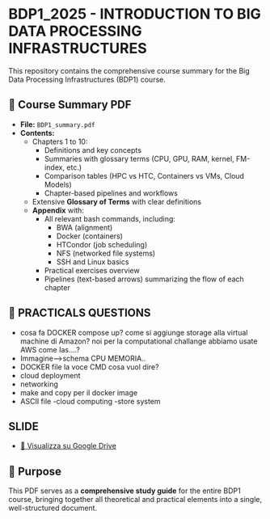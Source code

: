 # BDP1_2025 -  INTRODUCTION TO BIG DATA PROCESSING INFRASTRUCTURES

This repository contains the comprehensive course summary for the Big Data Processing Infrastructures (BDP1) course.

## 📄 Course Summary PDF

- **File:** `BDP1_summary.pdf`
- **Contents:**
  - Chapters 1 to 10:
    - Definitions and key concepts
    - Summaries with glossary terms (CPU, GPU, RAM, kernel, FM-index, etc.)
    - Comparison tables (HPC vs HTC, Containers vs VMs, Cloud Models)
    - Chapter-based pipelines and workflows
  - Extensive **Glossary of Terms** with clear definitions
  - **Appendix** with:
    - All relevant bash commands, including:
      - BWA (alignment)
      - Docker (containers)
      - HTCondor (job scheduling)
      - NFS (networked file systems)
      - SSH and Linux basics
    - Practical exercises overview
    - Pipelines (text-based arrows) summarizing the flow of each chapter

## 📌 PRACTICALS QUESTIONS
- cosa fa DOCKER compose up? come si aggiunge storage alla virtual machine di Amazon? noi per la computational challange abbiamo usate AWS come Ias....?
- Immagine-->schema CPU MEMORIA..
- DOCKER file la voce CMD cosa vuol dire?
- cloud deployment
- networking
- make and copy per il docker image
- ASCII file
-cloud computing
-store system



## SLIDE

- [🔎 Visualizza su Google Drive](https://drive.google.com/file/d/1wzA1xtHW14hh-PvJJcho1k4J8ZIhmPxt/view?usp=sharing)  


## 🚀 Purpose

This PDF serves as a **comprehensive study guide** for the entire BDP1 course, bringing together all theoretical and practical elements into a single, well-structured document.



